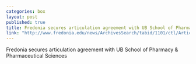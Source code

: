 ```yaml
---
categories: box
layout: post
published: true
title: Fredonia secures articulation agreement with UB School of Pharmacy
link: "http://www.fredonia.edu/news/ArchivesSearch/tabid/1101/ctl/ArticleView/mid/1878/articleId/5215/Fredonia_secures_articulation_agreement_with_UB_pharmacy_school.aspx"
---
```


Fredonia secures articulation agreement with UB School of Pharmacy & Pharmaceutical Sciences